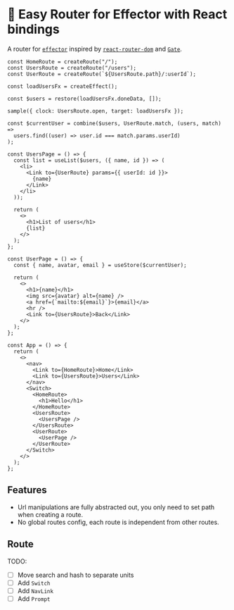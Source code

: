 # 🐣 Easy Router for Effector with React bindings

A router for [`effector`](https://effector.dev/) inspired by [`react-router-dom`](https://reactrouter.com/web) and [`Gate`](https://effector.dev/docs/api/effector-react/gate).

```tsx
const HomeRoute = createRoute("/");
const UsersRoute = createRoute("/users");
const UserRoute = createRoute(`${UsersRoute.path}/:userId`);

const loadUsersFx = createEffect();

const $users = restore(loadUsersFx.doneData, []);

sample({ clock: UsersRoute.open, target: loadUsersFx });

const $currentUser = combine($users, UserRoute.match, (users, match) =>
  users.find((user) => user.id === match.params.userId)
);

const UsersPage = () => {
  const list = useList($users, ({ name, id }) => (
    <li>
      <Link to={UserRoute} params={{ userId: id }}>
        {name}
      </Link>
    </li>
  ));

  return (
    <>
      <h1>List of users</h1>
      {list}
    </>
  );
};

const UserPage = () => {
  const { name, avatar, email } = useStore($currentUser);

  return (
    <>
      <h1>{name}</h1>
      <img src={avatar} alt={name} />
      <a href={`mailto:${email}`}>{email}</a>
      <hr />
      <Link to={UsersRoute}>Back</Link>
    </>
  );
};

const App = () => {
  return (
    <>
      <nav>
        <Link to={HomeRoute}>Home</Link>
        <Link to={UsersRoute}>Users</Link>
      </nav>
      <Switch>
        <HomeRoute>
          <h1>Hello</h1>
        </HomeRoute>
        <UsersRoute>
          <UsersPage />
        </UsersRoute>
        <UserRoute>
          <UserPage />
        </UserRoute>
      </Switch>
    </>
  );
};
```

## Features

- Url manipulations are fully abstracted out, you only need to set path when creating a route.
- No global routes config, each route is independent from other routes.

## Route

TODO:

- [ ] Move search and hash to separate units
- [ ] Add `Switch`
- [ ] Add `NavLink`
- [ ] Add `Prompt`
